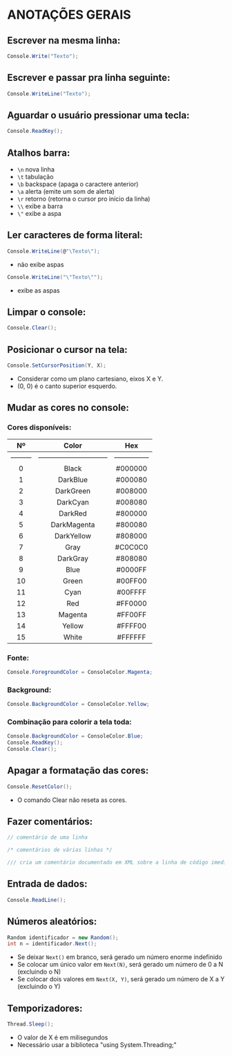# ANOTAÇÕES GERAIS

## Escrever na mesma linha:

```csharp
Console.Write("Texto");
```


## Escrever e passar pra linha seguinte:

```csharp
Console.WriteLine("Texto");
```


## Aguardar o usuário pressionar uma tecla:

```csharp
Console.ReadKey();
```

## Atalhos barra:

*    `\n`       nova linha
*    `\t`       tabulação
*    `\b`       backspace (apaga o caractere anterior)
*    `\a`       alerta (emite um som de alerta)
*    `\r`       retorno (retorna o cursor pro início da linha)
*    `\\`       exibe a barra
*    `\"`       exibe a aspa

## Ler caracteres de forma literal:

```csharp
Console.WriteLine(@"\Texto\");
```

* não exibe aspas

```csharp
Console.WriteLine("\"Texto\"");
```

* exibe as aspas

## Limpar o console:

```csharp
Console.Clear();
```

## Posicionar o cursor na tela:

```csharp
Console.SetCursorPosition(Y, X);
```

* Considerar como um plano cartesiano, eixos X e Y.
* (0, 0) é o canto superior esquerdo.

## Mudar as cores no console:

### Cores disponíveis:

| Nº | Color | Hex |
|:--:|:--:|:---:|
| ——— | —————————— | ————— |
| 0 | Black | #000000 |
| 1 | DarkBlue | #000080 |
| 2 | DarkGreen | #008000 |
| 3 | DarkCyan | #008080 |
| 4 | DarkRed | #800000 |
| 5 | DarkMagenta | #800080 |
| 6 | DarkYellow | #808000 |
| 7 | Gray | #C0C0C0 |
| 8 | DarkGray | #808080 |
| 9 | Blue | #0000FF |
| 10 | Green | #00FF00 |
| 11 | Cyan | #00FFFF |
| 12 | Red | #FF0000 |
| 13 | Magenta | #FF00FF |
| 14 | Yellow | #FFFF00 |
| 15 | White | #FFFFFF |

### Fonte: 

```csharp
Console.ForegroundColor = ConsoleColor.Magenta;
```

### Background:

```csharp
Console.BackgroundColor = ConsoleColor.Yellow; 
```

### Combinação para colorir a tela toda:

```csharp
Console.BackgroundColor = ConsoleColor.Blue;
Console.ReadKey();
Console.Clear();
```

## Apagar a formatação das cores:

```csharp
Console.ResetColor();
```

* O comando Clear não reseta as cores.

## Fazer comentários:

```csharp
// comentário de uma linha

/* comentários de várias linhas */

/// cria um comentário documentado em XML sobre a linha de código imediatamente abaixo
```

## Entrada de dados:

```csharp
Console.ReadLine();
```

## Números aleatórios:

```csharp
Random identificador = new Random();
int n = identificador.Next();
```

* Se deixar `Next()` em branco, será gerado um número enorme indefinido
* Se colocar um único valor em `Next(N)`, será gerado um número de 0 a N (excluindo o N)
* Se colocar dois valores em `Next(X, Y)`, será gerado um número de X a Y (excluindo o Y)

## Temporizadores:

```csharp
Thread.Sleep();
```

* O valor de X é em milisegundos
* Necessário usar a biblioteca "using System.Threading;"



